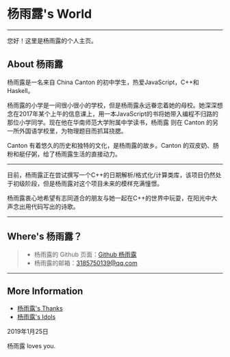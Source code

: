 # 杨雨露's World

---

您好！这里是杨雨露的个人主页。



## About 杨雨露

杨雨露是一名来自 China Canton 的初中学生，热爱JavaScript，C++和Haskell。

杨雨露的小学是一间很小很小的学校，但是杨雨露永远眷恋着她的母校。她深深想念在2017年某个上午的信息课上，用一本JavaScript的书将她带入编程不归路的那位小学同学。现在他在华南师范大学附属中学读书，杨雨露 则在 Canton 的另一所外国语学校里，为物理题目而抓耳挠腮。

Canton 有着悠久的历史和独特的文化，是杨雨露的故乡。Canton 的双皮奶、肠粉和艇仔粥，给了杨雨露生活的直接动力。



---

目前，杨雨露正在尝试撰写一个C++的日期解析/格式化/计算类库，该项目仍然处于初级阶段，但是杨雨露对这个项目未来的模样充满憧憬。



杨雨露衷心地希望有志同道合的朋友与她一起在C++的世界中玩耍，在阳光中大声念出用代码写出的诗歌。


---

## Where's 杨雨露？

> - 杨雨露的 Github 页面：[Github 杨雨露][]
> - 杨雨露的邮箱：3185750139@qq.com

---
## More Information
- [杨雨露's Thanks][]
- [杨雨露's Idols][]

2019年1月25日

杨雨露 loves you.

















[Github 杨雨露]:https://github.com/tanpero/
[杨雨露's Thanks]:https://tanpero.github.io/profiles
[杨雨露's Idols]:https://tanpero.github.io/idols
